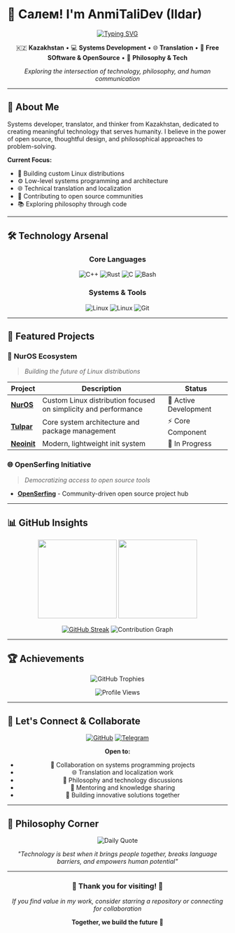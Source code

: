 # 👋 Салем! I'm AnmiTaliDev (Ildar)

<div align="center">
  
[![Typing SVG](https://readme-typing-svg.herokuapp.com?font=Fira+Code&size=22&duration=3000&pause=1000&color=36BCF7&center=true&vCenter=true&width=600&lines=Welcome+to+my+GitHub+profile!;Systems+Developer+%26+Translator;Philosophy+Enthusiast;Linux+System+Architect;Open+Source+Contributor;Free,+Open,+Libre+World;Building+the+future%2C+one+commit+at+a+time)](https://git.io/typing-svg)

</div>

<div align="center">

🇰🇿 **Kazakhstan** • 💻 **Systems Development** • 🌐 **Translation** • 🚀 **Free SOftware & OpenSource** • 🧠 **Philosophy & Tech**

*Exploring the intersection of technology, philosophy, and human communication*

</div>

---

## 🚀 About Me

Systems developer, translator, and thinker from Kazakhstan, dedicated to creating meaningful technology that serves humanity. I believe in the power of open source, thoughtful design, and philosophical approaches to problem-solving.

**Current Focus:**
- 🐧 Building custom Linux distributions
- ⚙️ Low-level systems programming and architecture
- 🌐 Technical translation and localization
- 🔧 Contributing to open source communities
- 📚 Exploring philosophy through code

---

## 🛠️ Technology Arsenal

<div align="center">

### Core Languages
![C++](https://img.shields.io/badge/C++-00599C?style=for-the-badge&logo=c%2B%2B&logoColor=white)
![Rust](https://img.shields.io/badge/Rust-000000?style=for-the-badge&logo=rust&logoColor=white)
![C](https://img.shields.io/badge/C-A8B9CC?style=for-the-badge&logo=c&logoColor=black)
![Bash](https://img.shields.io/badge/Bash-4EAA25?style=for-the-badge&logo=gnu-bash&logoColor=white)

### Systems & Tools
![Linux](https://img.shields.io/badge/Linux-FCC624?style=for-the-badge&logo=linux&logoColor=black)
![Linux](https://img.shields.io/badge/FreeBSD-FAA620?style=for-the-badge&logo=freebsd&logoColor=black)
![Git](https://img.shields.io/badge/Git-F05032?style=for-the-badge&logo=git&logoColor=white)

</div>

---

## 🌟 Featured Projects

### 🐧 **NurOS Ecosystem**
> *Building the future of Linux distributions*

<div align="center">

| Project | Description | Status |
|---------|-------------|--------|
| **[NurOS](https://github.com/nuros-linux/)** | Custom Linux distribution focused on simplicity and performance | 🚧 Active Development |
| **[Tulpar](https://github.com/nuros-linux/Tulpar)** | Core system architecture and package management | ⚡ Core Component |
| **[Neoinit](https://github.com/nuros-linux/neoinit)** | Modern, lightweight init system | 🔄 In Progress |

</div>

### 🌐 **OpenSerfing Initiative**
> *Democratizing access to open source tools*

- **[OpenSerfing](https://github.com/openserfing/)** - Community-driven open source project hub

---

## 📊 GitHub Insights

<div align="center">

<img height="180em" src="https://github-readme-stats.vercel.app/api?username=AnmiTaliDev&show_icons=true&theme=tokyonight&hide_border=true&include_all_commits=true&count_private=true"/>
<img height="180em" src="https://github-readme-stats.vercel.app/api/top-langs/?username=AnmiTaliDev&layout=compact&theme=tokyonight&hide_border=true"/>

[![GitHub Streak](https://github-readme-streak-stats-ebon-eight.vercel.app?user=AnmiTaliDev&theme=tokyonight&hide_border=true&short_numbers=true)](https://git.io/streak-stats)
![Contribution Graph](https://github-readme-activity-graph.vercel.app/graph?username=AnmiTaliDev&theme=tokyo-night&hide_border=true&area=true)

</div>

---

## 🏆 Achievements

<div align="center">

![GitHub Trophies](https://github-profile-trophy.vercel.app/?username=AnmiTaliDev&theme=tokyonight&no-frame=true&margin-w=15&column=7)

![Profile Views](https://komarev.com/ghpvc/?username=AnmiTaliDev&color=blueviolet&style=for-the-badge&label=Visitors)

</div>

---

## 🤝 Let's Connect & Collaborate

<div align="center">

[![GitHub](https://img.shields.io/badge/GitHub-100000?style=for-the-badge&logo=github&logoColor=white)](https://github.com/AnmiTaliDev)
[![Telegram](https://img.shields.io/badge/Telegram-2CA5E0?style=for-the-badge&logo=telegram&logoColor=white)](https://t.me/anmitalidev)

**Open to:**
- 🤝 Collaboration on systems programming projects
- 🌐 Translation and localization work
- 💬 Philosophy and technology discussions  
- 🌱 Mentoring and knowledge sharing
- 🚀 Building innovative solutions together

</div>

---

## 💭 Philosophy Corner

<div align="center">

![Daily Quote](https://quotes-github-readme.vercel.app/api?type=horizontal&theme=tokyonight)

*"Technology is best when it brings people together, breaks language barriers, and empowers human potential"*

</div>

---

<div align="center">

### 🌟 **Thank you for visiting!** 🌟

*If you find value in my work, consider starring a repository or connecting for collaboration*

**Together, we build the future** 🚀

</div>
